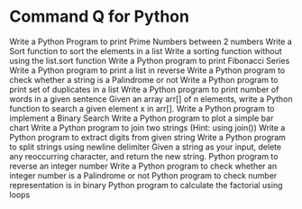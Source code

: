# Command Q for Python
Write a Python Program to print Prime Numbers between 2 numbers
Write a Sort function to sort the elements in a list
Write a sorting function without using the list.sort function
Write a Python program to print Fibonacci Series
Write a Python program to print a list in reverse
Write a Python program to check whether a string is a Palindrome or not 
Write a Python program to print set of duplicates in a list
Write a Python program to print number of words in a given sentence
Given an array arr[] of n elements, write a Python function to search a given element x in arr[].
Write a Python program to implement a Binary Search
Write a Python program to plot a simple bar chart
Write a Python program to join two strings (Hint: using join())
Write a Python program to extract digits from given string
Write a Python program to split strings using newline delimiter
Given a string as your input, delete any reoccurring character, and return the new string.
Python program to reverse an integer number
Write a Python program to check whether an integer number is a Palindrome or not 
Python program to check number representation is in binary
Python program to calculate the factorial using loops
